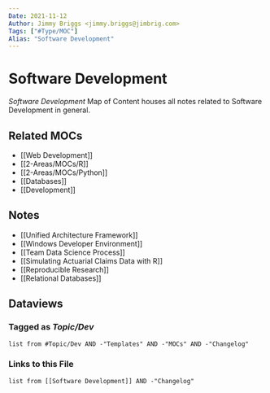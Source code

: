 ```yaml
---
Date: 2021-11-12
Author: Jimmy Briggs <jimmy.briggs@jimbrig.com>
Tags: ["#Type/MOC"]
Alias: "Software Development"
---
```


# Software Development

*Software Development* Map of Content houses all notes related to Software Development in general.

## Related MOCs

- [[Web Development]]
- [[2-Areas/MOCs/R]]
- [[2-Areas/MOCs/Python]]
- [[Databases]]
- [[Development]]

## Notes

- [[Unified Architecture Framework]]
- [[Windows Developer Environment]]
- [[Team Data Science Process]]
- [[Simulating Actuarial Claims Data with R]]
- [[Reproducible Research]]
- [[Relational Databases]]

## Dataviews

### Tagged as *Topic/Dev*

```dataview
list from #Topic/Dev AND -"Templates" AND -"MOCs" AND -"Changelog"
```

### Links to this File

```dataview
list from [[Software Development]] AND -"Changelog"
```